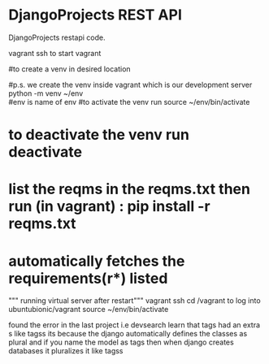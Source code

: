 # DjangoProjects REST API

DjangoProjects restapi code.




vagrant ssh to start vagrant

#to create a venv in desired location

#p.s. we create the venv inside vagrant which is our development server
python -m venv ~/env    
#env is name of env
#to activate the venv run source ~/env/bin/activate
# to deactivate the venv run deactivate


# list the reqms in the reqms.txt then run (in vagrant) : pip install -r reqms.txt
# automatically fetches the requirements(r*) listed




"""  running virtual server after restart"""
vagrant ssh
cd /vagrant
to log into ubuntubionic/vagrant
source ~/env/bin/activate


found the error in the last project i.e devsearch learn that tags had an extra s like tagss
its because the django automatically defines the classes as plural and if you name the model as tags then when django creates databases it pluralizes it like tagss
